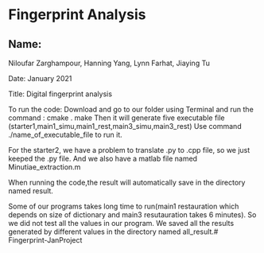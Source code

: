 
# Fingerprint Analysis


## Name: 
Niloufar Zarghampour,
	  Hanning Yang,
	  Lynn Farhat, 
	  Jiaying Tu

Date: January 2021

Title: Digital fingerprint analysis


To run the code:
Download and go to our folder using Terminal and run the command :
cmake .
make
Then it will generate five executable file (starter1,main1_simu,main1_rest,main3_simu,main3_rest)
Use command ./name_of_executable_file to run it.

For the starter2, we have a problem to translate .py to .cpp file, so we just keeped the .py file. And we also have a matlab file named Minutiae_extraction.m

When running the code,the result will automatically save in the directory named result.

Some of our programs takes long time to run(main1 restauration which depends on size of dictionary and main3 resutauration takes 6 minutes). So we did not test all the values in our program. We saved all the results generated by different values in the directory named all_result.# Fingerprint-JanProject
